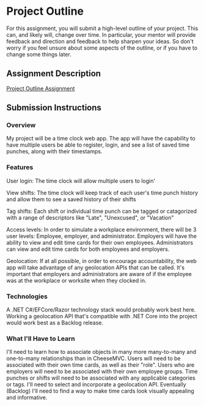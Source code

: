 # Project Outline
For this assignment, you will submit a high-level outline of your project. This can, and likely will, change over time. In particular, your mentor will provide feedback and direction and feedback to help sharpen your ideas. So don't worry if you feel unsure about some aspects of the outline, or if you have to change some things later.

## Assignment Description
[Project Outline Assignment](https://education.launchcode.org/liftoff/assignments/project-outline/)

## Submission Instructions

### Overview
My project will be a time clock web app. The app will have the capability to have multiple users be able to register, login, and see a list of saved time punches, along with their timestamps. 

### Features
User login: The time clock will allow multiple users to login'

View shifts: The time clock will keep track of each user's time punch history and allow them to see a saved history of their shifts

Tag shifts: Each shift or individual time punch can be tagged or catagorized with a range of descriptors like "Late", "Unexcused", or "Vacation"

Access levels: In order to simulate a workplace environment, there will be 3 user levels: Employee, employer, and administrator. Employers will have the ability to view and edit time cards for their own employees. Administrators can view and edit time cards for both employees and employers.

Geolocation: If at all possible, in order to encourage accountability, the web app will take advantage of any geolocation APIs that can be called. It's important that employers and administrators are aware of if the employee was at the workplace or worksite when they clocked in.


### Technologies
A .NET C#/EFCore/Razor technology stack would probably work best here. Working a geolocation API that's compatible with .NET Core into the project would work best as a Backlog release.

### What I'll Have to Learn
I'll need to learn how to associate objects in many more many-to-many and one-to-many relationships than in CheeseMVC. Users will need to be associated with their own time cards, as well as their "role". Users who are employers will need to be associated with their own employee groups. Time punches or shifts will need to be associated with any applicable categories or tags. I'll need to select and incorporate a geolocation API. Eventually (Backlog) I'll need to find a way to make time cards look visually appealing and informative.
